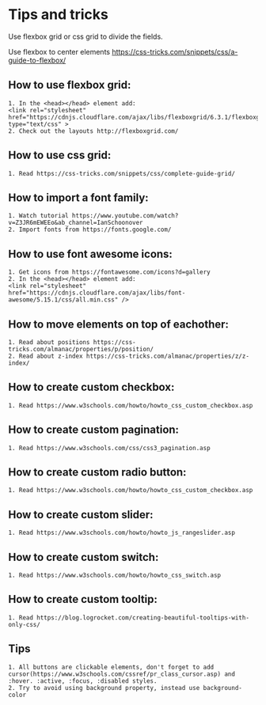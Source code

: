  # Tips and tricks
 
Use flexbox grid or css grid to divide the fields.

Use flexbox to center elements https://css-tricks.com/snippets/css/a-guide-to-flexbox/

## How to use flexbox grid:
    1. In the <head></head> element add: 
    <link rel="stylesheet" href="https://cdnjs.cloudflare.com/ajax/libs/flexboxgrid/6.3.1/flexboxgrid.min.css" type="text/css" >
    2. Check out the layouts http://flexboxgrid.com/

## How to use css grid:
    1. Read https://css-tricks.com/snippets/css/complete-guide-grid/

## How to import a font family:
    1. Watch tutorial https://www.youtube.com/watch?v=Z3JR6mEWEEo&ab_channel=IanSchoonover
    2. Import fonts from https://fonts.google.com/

## How to use font awesome icons:
    1. Get icons from https://fontawesome.com/icons?d=gallery
    2. In the <head></head> element add: 
    <link rel="stylesheet" href="https://cdnjs.cloudflare.com/ajax/libs/font-awesome/5.15.1/css/all.min.css" />

## How to move elements on top of eachother:
    1. Read about positions https://css-tricks.com/almanac/properties/p/position/
    2. Read about z-index https://css-tricks.com/almanac/properties/z/z-index/

## How to create custom checkbox:
    1. Read https://www.w3schools.com/howto/howto_css_custom_checkbox.asp

## How to create custom pagination:
    1. Read https://www.w3schools.com/css/css3_pagination.asp

## How to create custom radio button:
    1. Read https://www.w3schools.com/howto/howto_css_custom_checkbox.asp

## How to create custom slider:
    1. Read https://www.w3schools.com/howto/howto_js_rangeslider.asp

## How to create custom switch:
    1. Read https://www.w3schools.com/howto/howto_css_switch.asp

## How to create custom tooltip:
    1. Read https://blog.logrocket.com/creating-beautiful-tooltips-with-only-css/
    
## Tips
    1. All buttons are clickable elements, don't forget to add cursor(https://www.w3schools.com/cssref/pr_class_cursor.asp) and :hover. :active, :focus, :disabled styles.
    2. Try to avoid using background property, instead use background-color
